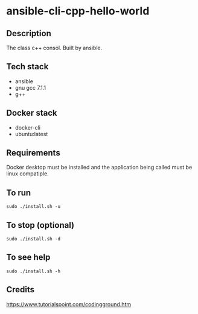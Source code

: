 # ansible-cli-cpp-hello-world

## Description
The class c++ consol.
Built by ansible.

## Tech stack
- ansible
- gnu gcc 7.1.1
- g++

## Docker stack
- docker-cli
- ubuntu:latest

## Requirements
Docker desktop must be installed and the application
being called must be linux compatiple.

## To run
`sudo ./install.sh -u`

## To stop (optional)
`sudo ./install.sh -d`

## To see help
`sudo ./install.sh -h`

## Credits
https://www.tutorialspoint.com/codingground.htm

